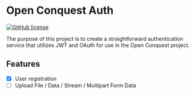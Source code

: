 # Open Conquest Auth
[![GitHub license](https://img.shields.io/github/license/zachwildd/open-conquest-auth.svg)](https://github.com/zachwildd/open-conquest-auth/LICENSE)

The purpose of this project is to create a straightforward authentication service that utilizes JWT and OAuth for use in the Open Conquest project.

## Features

- [x] User registration
- [ ] Upload File / Data / Stream / Multipart Form Data